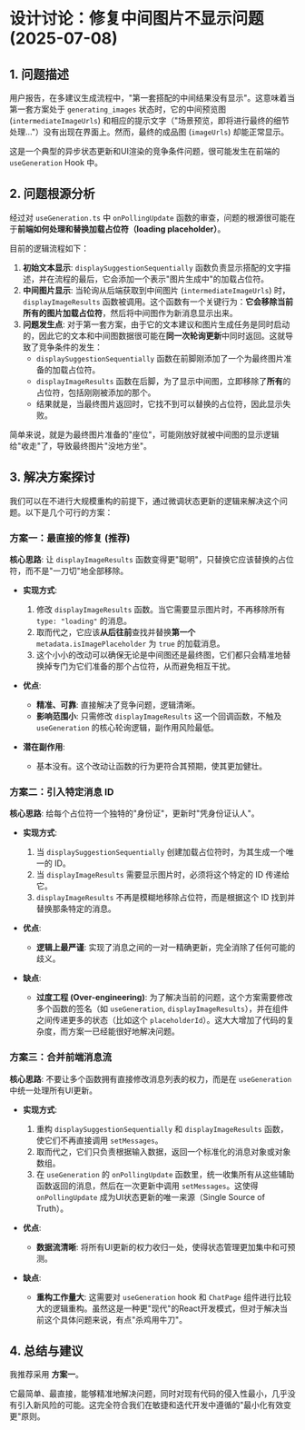 # 设计讨论：修复中间图片不显示问题 (2025-07-08)

## 1. 问题描述

用户报告，在多建议生成流程中，"第一套搭配的中间结果没有显示"。这意味着当第一套方案处于 `generating_images` 状态时，它的中间预览图 (`intermediateImageUrls`) 和相应的提示文字（"场景预览，即将进行最终的细节处理..."）没有出现在界面上。然而，最终的成品图 (`imageUrls`) 却能正常显示。

这是一个典型的异步状态更新和UI渲染的竞争条件问题，很可能发生在前端的 `useGeneration` Hook 中。

## 2. 问题根源分析

经过对 `useGeneration.ts` 中 `onPollingUpdate` 函数的审查，问题的根源很可能在于**前端如何处理和替换加载占位符（loading placeholder）**。

目前的逻辑流程如下：

1. **初始文本显示**: `displaySuggestionSequentially` 函数负责显示搭配的文字描述，并在流程的最后，它会添加一个表示"图片生成中"的加载占位符。
2. **中间图片显示**: 当轮询从后端获取到中间图片 (`intermediateImageUrls`) 时，`displayImageResults` 函数被调用。这个函数有一个关键行为：**它会移除当前所有的图片加载占位符**，然后将中间图作为新消息显示出来。
3. **问题发生点**: 对于第一套方案，由于它的文本建议和图片生成任务是同时启动的，因此它的文本和中间图数据很可能在**同一次轮询更新**中同时返回。这就导致了竞争条件的发生：
    * `displaySuggestionSequentially` 函数在前脚刚添加了一个为最终图片准备的加载占位符。
    * `displayImageResults` 函数在后脚，为了显示中间图，立即移除了**所有**的占位符，包括刚刚被添加的那个。
    * 结果就是，当最终图片返回时，它找不到可以替换的占位符，因此显示失败。

简单来说，就是为最终图片准备的"座位"，可能刚放好就被中间图的显示逻辑给"收走"了，导致最终图片"没地方坐"。

## 3. 解决方案探讨

我们可以在不进行大规模重构的前提下，通过微调状态更新的逻辑来解决这个问题。以下是几个可行的方案：

### 方案一：最直接的修复 (推荐)

**核心思路**: 让 `displayImageResults` 函数变得更"聪明"，只替换它应该替换的占位符，而不是"一刀切"地全部移除。

* **实现方式**:
    1. 修改 `displayImageResults` 函数。当它需要显示图片时，不再移除所有 `type: "loading"` 的消息。
    2. 取而代之，它应该**从后往前**查找并替换**第一个** `metadata.isImagePlaceholder` 为 `true` 的加载消息。
    3. 这个小小的改动可以确保无论是中间图还是最终图，它们都只会精准地替换掉专门为它们准备的那个占位符，从而避免相互干扰。

* **优点**:
  * **精准、可靠**: 直接解决了竞争问题，逻辑清晰。
  * **影响范围小**: 只需修改 `displayImageResults` 这一个回调函数，不触及 `useGeneration` 的核心轮询逻辑，副作用风险最低。

* **潜在副作用**:
  * 基本没有。这个改动让函数的行为更符合其预期，使其更加健壮。

### 方案二：引入特定消息 ID

**核心思路**: 给每个占位符一个独特的"身份证"，更新时"凭身份证认人"。

* **实现方式**:
    1. 当 `displaySuggestionSequentially` 创建加载占位符时，为其生成一个唯一的 ID。
    2. 当 `displayImageResults` 需要显示图片时，必须将这个特定的 ID 传递给它。
    3. `displayImageResults` 不再是模糊地移除占位符，而是根据这个 ID 找到并替换那条特定的消息。

* **优点**:
  * **逻辑上最严谨**: 实现了消息之间的一对一精确更新，完全消除了任何可能的歧义。

* **缺点**:
  * **过度工程 (Over-engineering)**: 为了解决当前的问题，这个方案需要修改多个函数的签名（如 `useGeneration`, `displayImageResults`），并在组件之间传递更多的状态（比如这个 `placeholderId`）。这大大增加了代码的复杂度，而方案一已经能很好地解决问题。

### 方案三：合并前端消息流

**核心思路**: 不要让多个函数拥有直接修改消息列表的权力，而是在 `useGeneration` 中统一处理所有UI更新。

* **实现方式**:
    1. 重构 `displaySuggestionSequentially` 和 `displayImageResults` 函数，使它们不再直接调用 `setMessages`。
    2. 取而代之，它们只负责根据输入数据，返回一个标准化的消息对象或对象数组。
    3. 在 `useGeneration` 的 `onPollingUpdate` 函数里，统一收集所有从这些辅助函数返回的消息，然后在一次更新中调用 `setMessages`。这使得 `onPollingUpdate` 成为UI状态更新的唯一来源（Single Source of Truth）。

* **优点**:
  * **数据流清晰**: 将所有UI更新的权力收归一处，使得状态管理更加集中和可预测。

* **缺点**:
  * **重构工作量大**: 这需要对 `useGeneration` hook 和 `ChatPage` 组件进行比较大的逻辑重构。虽然这是一种更"现代"的React开发模式，但对于解决当前这个具体问题来说，有点"杀鸡用牛刀"。

## 4. 总结与建议

我推荐采用 **方案一**。

它最简单、最直接，能够精准地解决问题，同时对现有代码的侵入性最小，几乎没有引入新风险的可能。这完全符合我们在敏捷和迭代开发中遵循的"最小化有效变更"原则。
